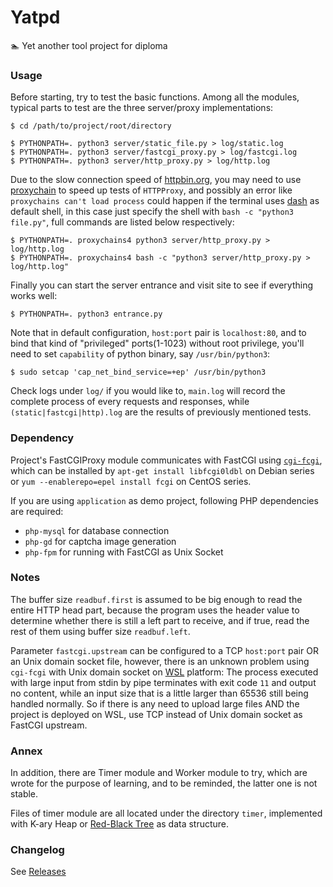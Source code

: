 # Yatpd
:swimmer: Yet another tool project for diploma

### Usage
Before starting, try to test the basic functions. Among all the modules, typical parts to test are the three server/proxy implementations:

```shell
$ cd /path/to/project/root/directory

$ PYTHONPATH=. python3 server/static_file.py > log/static.log
$ PYTHONPATH=. python3 server/fastcgi_proxy.py > log/fastcgi.log
$ PYTHONPATH=. python3 server/http_proxy.py > log/http.log
```

Due to the slow connection speed of [httpbin.org](http://httpbin.org/), you may need to use [proxychain](https://github.com/rofl0r/proxychains-ng) to speed up tests of `HTTPProxy`, and possibly an error like `proxychains can't load process` could happen if the terminal uses [dash](https://wiki.ubuntu.com/DashAsBinSh) as default shell, in this case just specify the shell with `bash -c "python3 file.py"`, full commands are listed below respectively:

```shell
$ PYTHONPATH=. proxychains4 python3 server/http_proxy.py > log/http.log
$ PYTHONPATH=. proxychains4 bash -c "python3 server/http_proxy.py > log/http.log"
```

Finally you can start the server entrance and visit site to see if everything works well:

```shell
$ PYTHONPATH=. python3 entrance.py
```

Note that in default configuration, `host:port` pair is `localhost:80`, and to bind that kind of "privileged" ports(1-1023) without root privilege, you'll need to set `capability` of python binary, say `/usr/bin/python3`:

```shell
$ sudo setcap 'cap_net_bind_service=+ep' /usr/bin/python3
```

Check logs under `log/` if you would like to, `main.log` will record the complete process of every requests and responses, while `(static|fastcgi|http).log` are the results of previously mentioned tests.

### Dependency
Project's FastCGIProxy module communicates with FastCGI using [`cgi-fcgi`](https://manpages.debian.org/testing/libfcgi-bin/cgi-fcgi.1.en.html), which can be installed by `apt-get install libfcgi0ldbl` on Debian series or `yum --enablerepo=epel install fcgi` on CentOS series.

If you are using `application` as demo project, following PHP dependencies are required:
- `php-mysql` for database connection
- `php-gd` for captcha image generation
- `php-fpm` for running with FastCGI as Unix Socket

### Notes
The buffer size `readbuf.first` is assumed to be big enough to read the entire HTTP head part, because the program uses the header value to determine whether there is still a left part to receive, and if true, read the rest of them using buffer size `readbuf.left`.

Parameter `fastcgi.upstream` can be configured to a TCP `host:port` pair OR an Unix domain socket file, however, there is an unknown problem using `cgi-fcgi` with Unix domain socket on [WSL](https://en.wikipedia.org/wiki/Windows_Subsystem_for_Linux) platform: The process executed with large input from stdin by pipe terminates with exit code `11` and output no content, while an input size that is a little larger than 65536 still being handled normally. So if there is any need to upload large files AND the project is deployed on WSL, use TCP instead of Unix domain socket as FastCGI upstream.

### Annex
In addition, there are Timer module and Worker module to try, which are wrote for the purpose of learning, and to be reminded, the latter one is not stable.

Files of timer module are all located under the directory `timer`, implemented with K-ary Heap or [Red-Black Tree](https://github.com/stanislavkozlovski/Red-Black-Tree) as data structure.

### Changelog
See [Releases](https://github.com/KingsleyXie/Yatpd/releases)
